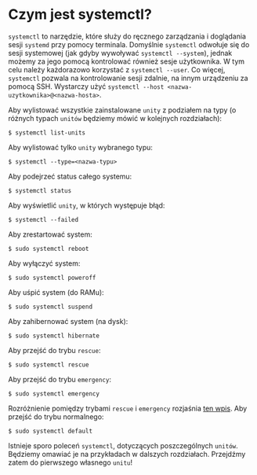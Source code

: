 # Czym jest systemctl?

`systemctl` to narzędzie, które służy do ręcznego zarządzania i doglądania sesji `systemd` przy pomocy terminala. Domyślnie `systemctl` odwołuje się do sesji systemowej (jak gdyby wywoływać `systemctl --system`), jednak możemy za jego pomocą kontrolować również sesje użytkownika. W tym celu należy każdorazowo korzystać z `systemctl --user`. Co więcej, `systemctl` pozwala na kontrolowanie sesji zdalnie, na innym urządzeniu za pomocą SSH. Wystarczy użyć `systemctl --host <nazwa-uzytkownika>@<nazwa-hosta>`.

Aby wylistować wszystkie zainstalowane `unity` z podziałem na typy (o różnych typach `unitów` będziemy mówić w kolejnych rozdziałach):

```console
$ systemctl list-units
```

Aby wylistować tylko `unity` wybranego typu:

```console
$ systemctl --type=<nazwa-typu>
```

Aby podejrzeć status całego systemu:

```console
$ systemctl status
```

Aby wyświetlić `unity`, w których występuje błąd:

```console
$ systemctl --failed
```

Aby zrestartować system:

```console
$ sudo systemctl reboot
```

Aby wyłączyć system:

```console
$ sudo systemctl poweroff
```

Aby uśpić system (do RAMu):

```console
$ sudo systemctl suspend
```

Aby zahibernować system (na dysk):

```console
$ sudo systemctl hibernate
```

Aby przejść do trybu `rescue`:

```console
$ sudo systemctl rescue
```

Aby przejść do trybu `emergency`:

```console
$ sudo systemctl emergency
```

Rozróżnienie pomiędzy trybami `rescue` i `emergency` rozjaśnia [ten wpis](https://lists.freedesktop.org/archives/systemd-devel/2010-September/000213.html). Aby przejść do trybu normalnego:

```console
$ sudo systemctl default
```

Istnieje sporo poleceń `systemctl`, dotyczących poszczególnych `unitów`. Będziemy omawiać je na przykładach w dalszych rozdziałach. Przejdźmy zatem do pierwszego własnego `unitu`!
